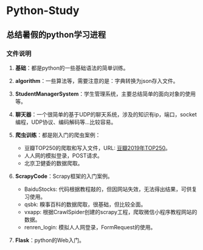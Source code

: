 # Python-Study

总结暑假的python学习进程
---

### 文件说明

1. **基础**：都是python的一些基础语法的简单训练。
2. **algorithm**：一些算法等，需要注意的是：字典转换为json存入文件。
3. **StudentManagerSystem**：学生管理系统，主要总结简单的面向对象的使用等。
4. **聊天器**：一个很简单的基于UDP的聊天系统，涉及的知识有ip，端口，socket编程，UDP协议、编码解码等...比较容易。
5. **爬虫训练**：都是刚入门的爬虫案例：
    - 豆瓣TOP250的爬取和写入文件，URL: [豆瓣2019年TOP250](https://movie.douban.com/top250)。
    - 人人网的模拟登录，POST请求。
    - 北京卫健委的数据爬取。
    
6. **ScrapyCode**：Scrapy框架的入门案例。
    - BaiduStocks: 代码根据教程敲的，但因网站失效，无法得出结果，可供复习使用。
    - qsbk: 糗事百科的数据爬取，很基础，但比较全面。
    - vxapp: 根据CrawlSpider创建的scrapy工程，爬取微信小程序教程网站的数据。
    - renren_login: 模拟人人网登录，FormRequest的使用。
    
7. **Flask**：python的Web入门。
